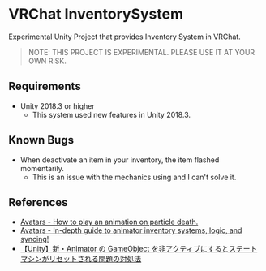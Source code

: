 # VRChat InventorySystem

Experimental Unity Project that provides Inventory System in VRChat.

> NOTE: THIS PROJECT IS EXPERIMENTAL. PLEASE USE IT AT YOUR OWN RISK.

## Requirements

- Unity 2018.3 or higher
  - This system used new features in Unity 2018.3.

## Known Bugs

- When deactivate an item in your inventory, the item flashed momentarily.
  - This is an issue with the mechanics using and I can't solve it.

## References

- [Avatars - How to play an animation on particle death.](https://vrcat.club/threads/how-to-play-an-animation-on-particle-death.2993/)
- [Avatars - In-depth guide to animator inventory systems, logic, and syncing!](https://vrcat.club/threads/in-depth-guide-to-animator-inventory-systems-logic-and-syncing-w-unitypackage.2858/)
- [【Unity】新・Animator の GameObject を非アクティブにするとステートマシンがリセットされる問題の対処法](http://tsubakit1.hateblo.jp/entry/2018/10/04/233000)
